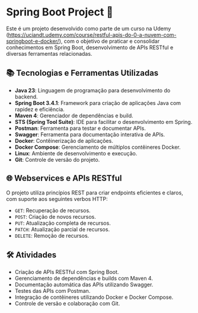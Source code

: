 # Spring Boot Project 🚀

Este é um projeto desenvolvido como parte de um curso na Udemy (https://uciandt.udemy.com/course/restful-apis-do-0-a-nuvem-com-springboot-e-docker/), com o objetivo de praticar e consolidar conhecimentos em Spring Boot, desenvolvimento de APIs RESTful e diversas ferramentas relacionadas.

## 📚 Tecnologias e Ferramentas Utilizadas

- **Java 23**: Linguagem de programação para desenvolvimento do backend.
- **Spring Boot 3.4.1**: Framework para criação de aplicações Java com rapidez e eficiência.
- **Maven 4**: Gerenciador de dependências e build.
- **STS (Spring Tool Suite)**: IDE para facilitar o desenvolvimento em Spring.
- **Postman**: Ferramenta para testar e documentar APIs.
- **Swagger**: Ferramenta para documentação interativa de APIs.
- **Docker**: Contêinerização de aplicações.
- **Docker Compose**: Gerenciamento de múltiplos contêineres Docker.
- **Linux**: Ambiente de desenvolvimento e execução.
- **Git**: Controle de versão do projeto.

## 🌐 Webservices e APIs RESTful

O projeto utiliza princípios REST para criar endpoints eficientes e claros, com suporte aos seguintes verbos HTTP:

- `GET`: Recuperação de recursos.
- `POST`: Criação de novos recursos.
- `PUT`: Atualização completa de recursos.
- `PATCH`: Atualização parcial de recursos.
- `DELETE`: Remoção de recursos.

## 🛠️ Atividades

- Criação de APIs RESTful com Spring Boot.
- Gerenciamento de dependências e builds com Maven 4.
- Documentação automática das APIs utilizando Swagger.
- Testes das APIs com Postman.
- Integração de contêineres utilizando Docker e Docker Compose.
- Controle de versão e colaboração com Git.
